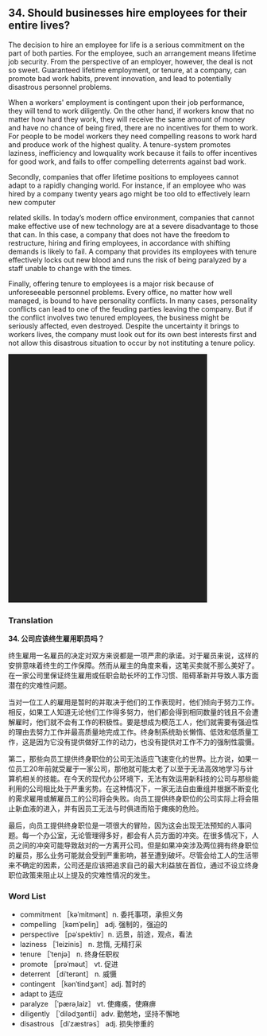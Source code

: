 ## 34. Should businesses hire employees for their entire lives?

The decision to hire an employee for life is a serious commitment on the part of both parties. For the employee, such an arrangement means lifetime job security. From the perspective of an employer, however, the deal is not so sweet. Guaranteed lifetime employment, or tenure, at a company, can promote bad work habits, prevent innovation, and lead to potentially disastrous personnel problems.

When a workers' employment is contingent upon their job performance, they will tend to work diligently. On the other hand, if workers know that no matter how hard they work, they will receive the same amount of money and have no chance of being fired, there are no incentives for them to work. For people to be model workers they need compelling reasons to work hard and produce work of the highest quality. A tenure-system promotes laziness, inefficiency and lowquality work because it fails to offer incentives for good work, and fails to offer compelling deterrents against bad work.

Secondly, companies that offer lifetime positions to employees cannot adapt to a rapidly changing world. For instance, if an employee who was hired by a company twenty years ago might be too old to effectively learn new computer

related skills. In today’s modern office environment, companies that cannot make effective use of new technology are at a severe disadvantage to those that can. In this case, a company that does not have the freedom to restructure, hiring and firing employees, in accordance with shifting demands is likely to fail. A company that provides its employees with tenure effectively locks out new blood and runs the risk of being paralyzed by a staff unable to change with the times.

Finally, offering tenure to employees is a major risk because of unforeseeable personnel problems. Every office, no matter how well managed, is bound to have personality conflicts. In many cases, personality conflicts can lead to one of the feuding parties leaving the company. But if the conflict involves two tenured employees, the business might be seriously affected, even destroyed. Despite the uncertainty it brings to workers lives, the company must look out for its own best interests first and not allow this disastrous situation to occur by not instituting a tenure policy.

![](images/padding_400x500.png)

### Translation

**34. 公司应该终生雇用职员吗？**

终生雇用一名雇员的决定对双方来说都是一项严肃的承诺。对于雇员来说，这样的安排意味着终生的工作保障。然而从雇主的角度来看，这笔买卖就不那么美好了。在一家公司里保证终生雇用或任职会助长坏的工作习惯、阻碍革新并导致人事方面潜在的灾难性问题。

当对一位工人的雇用是暂时的并取决于他们的工作表现时，他们倾向于努力工作。相反，如果工人知道无论他们工作得多努力，他们都会得到相同数量的钱且不会遭解雇时，他们就不会有工作的积极性。要是想成为模范工人，他们就需要有强迫性的理由去努力工作并最高质量地完成工作。终身制系统助长懒惰、低效和低质量工作，这是因为它没有提供做好工作的动力，也没有提供对工作不力的强制性震慑。

第二，那些向员工提供终身职位的公司无法适应飞速变化的世界。比方说，如果一位员工20年前就受雇于一家公司，那他就可能太老了以至于无法高效地学习与计算机相关的技能。在今天的现代办公环境下，无法有效运用新科技的公司与那些能利用的公司相比处于严重劣势。在这种情况下，一家无法自由重组并根据不断变化的需求雇用或解雇员工的公司将会失败。向员工提供终身职位的公司实际上将会阻止新血液的进入，并有因员工无法与时俱进而陷于瘫痪的危险。

最后，向员工提供终身职位是一项很大的冒险，因为这会出现无法预知的人事问题。每一个办公室，无论管理得多好，都会有人员方面的冲突。在很多情况下，人员之间的冲突可能导致敌对的一方离开公司。但是如果冲突涉及两位拥有终身职位的雇员，那么业务可能就会受到严重影响，甚至遭到破坏。尽管会给工人的生活带来不确定的因素，公司还是应该把追求自己的最大利益放在首位，通过不设立终身职位政策来阻止以上提及的灾难性情况的发生。

### Word List

+ commitment ［kəˈmitmənt］n. 委托事项，承担义务
+ compelling ［kəmˈpeliŋ］ adj. 强制的，强迫的
+ perspective ［pəˈspektiv］n. 远景，前途，观点，看法
+ laziness ［ˈleizinis］ n. 怠惰, 无精打采
+ tenure ［ˈtenjə］ n. 终身任职权
+ promote ［prəˈməut］ vt. 促进
+ deterrent ［diˈterənt］ n. 威慑
+ contingent ［kənˈtindʒənt］adj. 暂时的
+ adapt to 适应
+ paralyze ［ˈpærəˌlaiz］ vt. 使瘫痪，使麻痹
+ diligently ［ˈdilədʒəntli］adv. 勤勉地，坚持不懈地
+ disastrous ［diˈzæstrəs］ adj. 损失惨重的  


